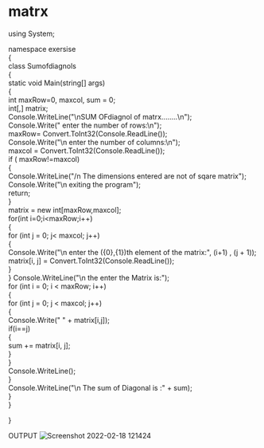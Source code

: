 # matrx
using System;<br>

namespace exersise<br>
{<br>
    class Sumofdiagnols<br>
    {<br>
        static void Main(string[] args)<br>
        {<br>
            int maxRow=0, maxcol, sum = 0;<br>
            int[,] matrix;<br>
            Console.WriteLine("\nSUM OFdiagnol of matrx........\n");<br>
            Console.Write(" enter the number of rows:\n");<br>
            maxRow= Convert.ToInt32(Console.ReadLine());<br>
            Console.Write("\n enter the number of columns:\n");<br>
            maxcol = Convert.ToInt32(Console.ReadLine());<br>
            if ( maxRow!=maxcol)<br>
            {<br>
                Console.WriteLine("/n The dimensions entered are not of sqare matrix");<br>
                Console.Write("\n exiting the program");<br>
                return;<br>
            }<br>
            matrix = new int[maxRow,maxcol];<br>
            for(int i=0;i<maxRow;i++)<br>
            {<br>
                for (int j = 0; j< maxcol; j++)<br>
                {<br>
                    Console.Write("\n enter the ({0},{1})th element of the matrix:", (i+1) , (j + 1));<br>
                    matrix[i, j] = Convert.ToInt32(Console.ReadLine());<br>
                }<br>
            }
            Console.WriteLine("\n the enter the Matrix is:");<br>
            for (int i = 0; i < maxRow; i++)<br>
            {<br>
                for (int j = 0; j < maxcol; j++)<br>
                {<br>
                    Console.Write("  " + matrix[i,j]);<br>
                    if(i==j)<br>
                    {<br>
                        sum += matrix[i, j];<br>
                    }<br>
                }<br>
                Console.WriteLine();<br>
            }<br>
            Console.WriteLine("\n The sum of Diagonal is :" + sum);<br>
        }<br>
    }<br>

}<br>

OUTPUT
![Screenshot 2022-02-18 121424](https://user-images.githubusercontent.com/98301023/154631770-e49e531f-b85f-471d-b013-cb0184f4d4f2.png)



